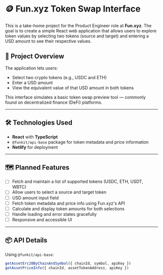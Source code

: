 # 🪙 Fun.xyz Token Swap Interface

This is a take-home project for the Product Engineer role at **Fun.xyz**. The goal is to create a simple React web application that allows users to explore token values by selecting two tokens (source and target) and entering a USD amount to see their respective values.

## 🚀 Project Overview

The application lets users:
- Select two crypto tokens (e.g., USDC and ETH)
- Enter a USD amount
- View the equivalent value of that USD amount in both tokens

This interface simulates a basic token swap preview tool — commonly found on decentralized finance (DeFi) platforms.

---

## 🛠️ Technologies Used

- **React** with **TypeScript**
- `@funkit/api-base` package for token metadata and price information
- **Netlify** for deployment

---

## 🗺️ Planned Features

- [ ] Fetch and maintain a list of supported tokens (USDC, ETH, USDT, WBTC)
- [ ] Allow users to select a source and target token
- [ ] USD amount input field
- [ ] Fetch token metadata and price info using Fun.xyz's API
- [ ] Calculate and display token amounts for both selections
- [ ] Handle loading and error states gracefully
- [ ] Responsive and accessible UI

---

## 📦 API Details

Using `@funkit/api-base`:

```ts
getAssetErc20ByChainAndSymbol({ chainId, symbol, apiKey })
getAssetPriceInfo({ chainId, assetTokenAddress, apiKey })
